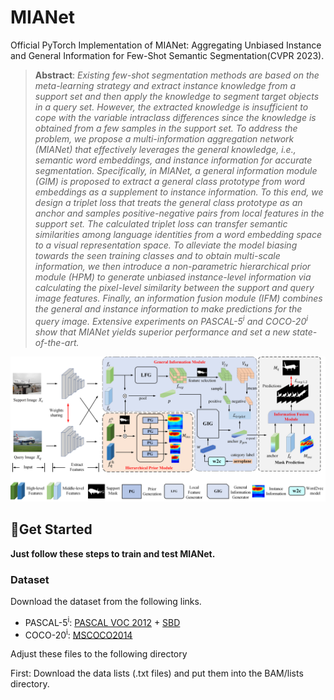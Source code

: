 # MIANet
Official PyTorch Implementation of MIANet: Aggregating Unbiased Instance and General Information for Few-Shot Semantic Segmentation(CVPR 2023).


> **Abstract**: *Existing few-shot segmentation methods are based on the meta-learning strategy and extract instance knowledge
from a support set and then apply the knowledge to segment target objects in a query set. However, the extracted
knowledge is insufficient to cope with the variable intraclass differences since the knowledge is obtained from a
few samples in the support set. To address the problem,
we propose a multi-information aggregation network (MIANet) that effectively leverages the general knowledge, i.e.,
semantic word embeddings, and instance information for
accurate segmentation. Specifically, in MIANet, a general
information module (GIM) is proposed to extract a general
class prototype from word embeddings as a supplement to
instance information. To this end, we design a triplet loss
that treats the general class prototype as an anchor and
samples positive-negative pairs from local features in the
support set. The calculated triplet loss can transfer semantic similarities among language identities from a word embedding space to a visual representation space. To alleviate the model biasing towards the seen training classes
and to obtain multi-scale information, we then introduce a
non-parametric hierarchical prior module (HPM) to generate unbiased instance-level information via calculating the
pixel-level similarity between the support and query image
features. Finally, an information fusion module (IFM) combines the general and instance information to make predictions for the query image. Extensive experiments on
PASCAL-5<sup>i</sup> and COCO-20<sup>i</sup>
show that MIANet yields superior performance and set a new state-of-the-art.*

![pipeiline](/figure/pipeline.png "The pipleline of MIANet")

## &#x1F527;Get Started
**Just follow these steps to train and test MIANet.**
### Dataset
Download the dataset from the following links.
+ PASCAL-5<sup>i</sup>: [PASCAL VOC 2012](http://host.robots.ox.ac.uk/pascal/VOC/voc2012/) + [SBD](http://home.bharathh.info/pubs/codes/SBD/download.html)
+ COCO-20<sup>i</sup>: [MSCOCO2014](https://cocodataset.org/#download)
  
Adjust these files to the following directory

First: Download the data lists (.txt files) and put them into the BAM/lists directory.

